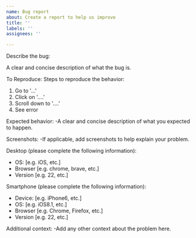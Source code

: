 ```yaml
---
name: Bug report
about: Create a report to help us improve
title: ''
labels: ''
assignees: ''

---
```


Describe the bug:

A clear and concise description of what the bug is.

To Reproduce:
Steps to reproduce the behavior:
1. Go to '...'
2. Click on '....'
3. Scroll down to '....'
4. See error

Expected behavior:
-A clear and concise description of what you expected to happen.

Screenshots:
-If applicable, add screenshots to help explain your problem.

Desktop (please complete the following information):
 - OS: [e.g. iOS, etc.]
 - Browser [e.g. chrome, brave, etc.]
 - Version [e.g. 22, etc.]

Smartphone (please complete the following information):
 - Device: [e.g. iPhone6, etc.]
 - OS: [e.g. iOS8.1, etc.]
 - Browser [e.g. Chrome, Firefox, etc.]
 - Version [e.g. 22, etc.]

Additional context:
-Add any other context about the problem here.
